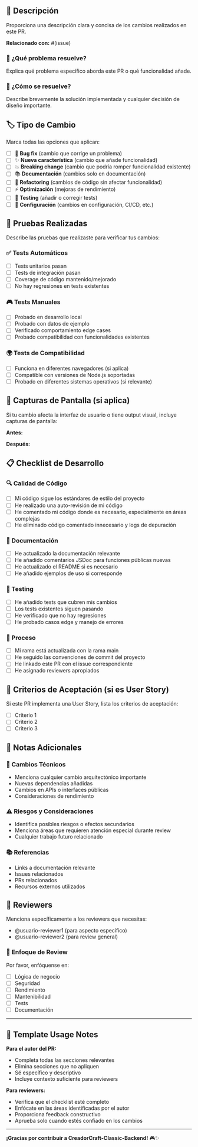 ## 📝 Descripción

Proporciona una descripción clara y concisa de los cambios realizados en este PR.

**Relacionado con:** #(issue)

### 🎯 ¿Qué problema resuelve?

Explica qué problema específico aborda este PR o qué funcionalidad añade.

### 🔧 ¿Cómo se resuelve?

Describe brevemente la solución implementada y cualquier decisión de diseño importante.

## 🏷️ Tipo de Cambio

Marca todas las opciones que aplican:

- [ ] 🐛 **Bug fix** (cambio que corrige un problema)
- [ ] ✨ **Nueva característica** (cambio que añade funcionalidad)
- [ ] 💥 **Breaking change** (cambio que podría romper funcionalidad existente)
- [ ] 📚 **Documentación** (cambios solo en documentación)
- [ ] 🎨 **Refactoring** (cambios de código sin afectar funcionalidad)
- [ ] ⚡ **Optimización** (mejoras de rendimiento)
- [ ] 🧪 **Testing** (añadir o corregir tests)
- [ ] 🔧 **Configuración** (cambios en configuración, CI/CD, etc.)

## 🧪 Pruebas Realizadas

Describe las pruebas que realizaste para verificar tus cambios:

### ✅ Tests Automáticos
- [ ] Tests unitarios pasan
- [ ] Tests de integración pasan
- [ ] Coverage de código mantenido/mejorado
- [ ] No hay regresiones en tests existentes

### 🎮 Tests Manuales
- [ ] Probado en desarrollo local
- [ ] Probado con datos de ejemplo
- [ ] Verificado comportamiento edge cases
- [ ] Probado compatibilidad con funcionalidades existentes

### 🌍 Tests de Compatibilidad
- [ ] Funciona en diferentes navegadores (si aplica)
- [ ] Compatible con versiones de Node.js soportadas
- [ ] Probado en diferentes sistemas operativos (si relevante)

## 📸 Capturas de Pantalla (si aplica)

Si tu cambio afecta la interfaz de usuario o tiene output visual, incluye capturas de pantalla:

**Antes:**
<!-- Captura del estado anterior -->

**Después:**
<!-- Captura del nuevo estado -->

## 📋 Checklist de Desarrollo

### 🔍 Calidad de Código
- [ ] Mi código sigue los estándares de estilo del proyecto
- [ ] He realizado una auto-revisión de mi código
- [ ] He comentado mi código donde es necesario, especialmente en áreas complejas
- [ ] He eliminado código comentado innecesario y logs de depuración

### 📖 Documentación
- [ ] He actualizado la documentación relevante
- [ ] He añadido comentarios JSDoc para funciones públicas nuevas
- [ ] He actualizado el README si es necesario
- [ ] He añadido ejemplos de uso si corresponde

### 🧪 Testing
- [ ] He añadido tests que cubren mis cambios
- [ ] Los tests existentes siguen pasando
- [ ] He verificado que no hay regresiones
- [ ] He probado casos edge y manejo de errores

### 🔄 Proceso
- [ ] Mi rama está actualizada con la rama main
- [ ] He seguido las convenciones de commit del proyecto
- [ ] He linkado este PR con el issue correspondiente
- [ ] He asignado reviewers apropiados

## 🎯 Criterios de Aceptación (si es User Story)

Si este PR implementa una User Story, lista los criterios de aceptación:

- [ ] Criterio 1
- [ ] Criterio 2  
- [ ] Criterio 3

## 💭 Notas Adicionales

### 🔧 Cambios Técnicos
- Menciona cualquier cambio arquitectónico importante
- Nuevas dependencias añadidas
- Cambios en APIs o interfaces públicas
- Consideraciones de rendimiento

### ⚠️ Riesgos y Consideraciones
- Identifica posibles riesgos o efectos secundarios
- Menciona áreas que requieren atención especial durante review
- Cualquier trabajo futuro relacionado

### 📚 Referencias
- Links a documentación relevante
- Issues relacionados
- PRs relacionados
- Recursos externos utilizados

## 👥 Reviewers

Menciona específicamente a los reviewers que necesitas:
- @usuario-reviewer1 (para aspecto específico)
- @usuario-reviewer2 (para review general)

### 🎯 Enfoque de Review
Por favor, enfóquense en:
- [ ] Lógica de negocio
- [ ] Seguridad
- [ ] Rendimiento  
- [ ] Mantenibilidad
- [ ] Tests
- [ ] Documentación

---

## 📝 Template Usage Notes

**Para el autor del PR:**
- Completa todas las secciones relevantes
- Elimina secciones que no apliquen
- Sé específico y descriptivo
- Incluye contexto suficiente para reviewers

**Para reviewers:**
- Verifica que el checklist esté completo
- Enfócate en las áreas identificadas por el autor
- Proporciona feedback constructivo
- Aprueba solo cuando estés confiado en los cambios

---

**¡Gracias por contribuir a CreadorCraft-Classic-Backend!** 🎮✨